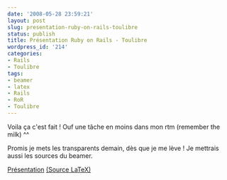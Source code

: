 ```yaml
---
date: '2008-05-28 23:59:21'
layout: post
slug: presentation-ruby-on-rails-toulibre
status: publish
title: Présentation Ruby on Rails - Toulibre
wordpress_id: '214'
categories:
- Rails
- Toulibre
tags:
- beamer
- latex
- Rails
- RoR
- Toulibre
---
```


Voila ça c'est fait ! Ouf une tâche en moins dans mon rtm (remember the milk) ^^

Promis je mets les transparents demain, dès que je me lève ! Je mettrais aussi les sources du beamer.

[Présentation](http://www.zenithar.org/wp-content/uploads/railsconf.pdf) [(Source LaTeX)](http://www.zenithar.org/wp-content/uploads/railsconftar.bz2)

